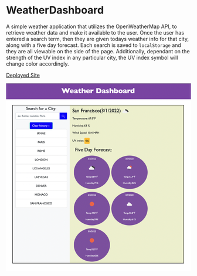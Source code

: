 # WeatherDashboard
A simple weather application that utilizes the OpenWeatherMap API,
to retrieve weather data and make it available to the user. Once
the user has entered a search term, then they are given todays
weather info for that city, along with a five day forecast. Each
search is saved to `localStorage` and they are all viewable on the
side of the page. Additionally, dependant on the strength of the UV
index in any particular city, the UV index symbol will change color
accordingly. 

[Deployed Site](https://st12345678910.github.io/PasswordGenerator/)
 
![PasswordGenerator](assets/weatherdemo1.png)
